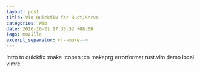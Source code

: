 ```yaml
---
layout: post
title: Vim Quickfix for Rust/Servo
categories: Web
date: 2016-10-21 17:35:32 +08:00
tags: mozilla
excerpt_separator: <!--more-->
---
```


Intro to quickfix
  :make
  :copen
  :cn
makeprg
errorformat
rust.vim
demo
local vimrc

<!--more-->

